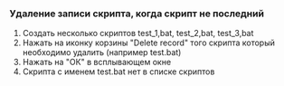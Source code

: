 ### Удаление записи скрипта, когда скрипт не последний
1. Создать несколько скриптов test_1,bat, test_2,bat, test_3,bat
1. Нажать на иконку корзины "Delete record" того скрипта который необходимо удалить (например test.bat)
1. Нажать на "ОК" в всплывающем окне
1. Скрипта с именем test.bat нет в списке скриптов
